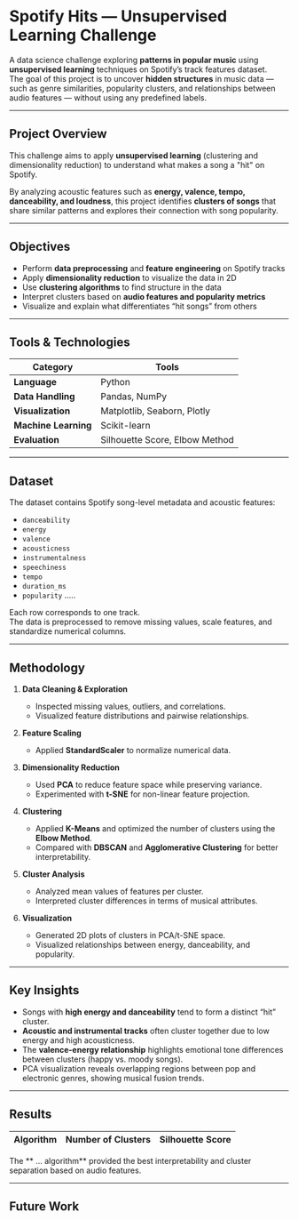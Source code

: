 # Spotify Hits — Unsupervised Learning Challenge

A data science challenge exploring **patterns in popular music** using **unsupervised learning** techniques on Spotify’s track features dataset.  
The goal of this project is to uncover **hidden structures** in music data — such as genre similarities, popularity clusters, and relationships between audio features — without using any predefined labels.

---

## Project Overview

This challenge aims to apply **unsupervised learning** (clustering and dimensionality reduction) to understand what makes a song a "hit" on Spotify.

By analyzing acoustic features such as **energy, valence, tempo, danceability, and loudness**, this project identifies **clusters of songs** that share similar patterns and explores their connection with song popularity.

---

## Objectives

- Perform **data preprocessing** and **feature engineering** on Spotify tracks  
- Apply **dimensionality reduction** to visualize the data in 2D  
- Use **clustering algorithms** to find structure in the data  
- Interpret clusters based on **audio features and popularity metrics**  
- Visualize and explain what differentiates “hit songs” from others  

---

## Tools & Technologies

| Category | Tools |
|-----------|-------|
| **Language** | Python |
| **Data Handling** | Pandas, NumPy |
| **Visualization** | Matplotlib, Seaborn, Plotly |
| **Machine Learning** | Scikit-learn  |
| **Evaluation** | Silhouette Score, Elbow Method |

---

## Dataset

The dataset contains Spotify song-level metadata and acoustic features:
- `danceability`
- `energy`
- `valence`
- `acousticness`
- `instrumentalness`
- `speechiness`
- `tempo`
- `duration_ms`
- `popularity` .....

Each row corresponds to one track.  
The data is preprocessed to remove missing values, scale features, and standardize numerical columns.

---

## Methodology

1. **Data Cleaning & Exploration**
   - Inspected missing values, outliers, and correlations.
   - Visualized feature distributions and pairwise relationships.

2. **Feature Scaling**
   - Applied **StandardScaler** to normalize numerical data.

3. **Dimensionality Reduction**
   - Used **PCA** to reduce feature space while preserving variance.
   - Experimented with **t-SNE** for non-linear feature projection.

4. **Clustering**
   - Applied **K-Means** and optimized the number of clusters using the **Elbow Method**.
   - Compared with **DBSCAN** and **Agglomerative Clustering** for better interpretability.

5. **Cluster Analysis**
   - Analyzed mean values of features per cluster.
   - Interpreted cluster differences in terms of musical attributes.

6. **Visualization**
   - Generated 2D plots of clusters in PCA/t-SNE space.
   - Visualized relationships between energy, danceability, and popularity.

---

## Key Insights

- Songs with **high energy and danceability** tend to form a distinct “hit” cluster.  
- **Acoustic and instrumental tracks** often cluster together due to low energy and high acousticness.  
- The **valence-energy relationship** highlights emotional tone differences between clusters (happy vs. moody songs).  
- PCA visualization reveals overlapping regions between pop and electronic genres, showing musical fusion trends.

---

## Results

| Algorithm | Number of Clusters | Silhouette Score |
|------------|-------------------|------------------|

The ** ... algorithm** provided the best interpretability and cluster separation based on audio features.

---

## Future Work
